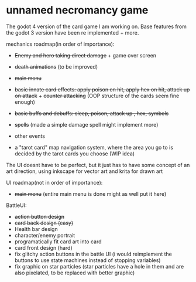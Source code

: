 # unnamed necromancy game
 The godot 4 version of the card game I am working on. Base features from the godot 3 version have been re implemented + more. 

 mechanics roadmap(in order of importance):
 - ~~Enemy and hero taking direct damage~~ + game over screen
 - ~~death animations~~ (to be improved)
 - ~~main menu~~

 - ~~basic innate card effects: apply poison on hit, apply hex on hit, attack up on attack~~ + ~~counter attacking~~
 (OOP structure of the cards seem fine enough)
 - ~~basic buffs and debuffs: sleep, poison, attack up , hex, symbols~~

 - ~~spells~~ (made a simple damage spell might implement more)
 - other events
 - a "tarot card" map navigation system, where the area you go to is decided by the tarot cards you choose (WIP idea)

The UI doesnt have to be perfect, but it just has to have some concept of an art direction, using inkscape for vector art
and krita for drawn art

 UI roadmap(not in order of importance):
 - ~~main menu~~ (entire main menu is done might as well put it here)

 BattleUI:
 - ~~action button design~~
 - ~~card back design (easy)~~
 - Health bar design
 - character/enemy portrait
 - programatically fit card art into card
 - card front design (hard)
 - fix glitchy action buttons in the battle UI (i would reimplement the buttons to use state machines instead of stopping variables)
 - fix graphic on star particles (star particles have a hole in them and are also pixelated, to be replaced with better graphic)

